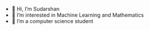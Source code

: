 - 👋 Hi, I’m Sudarshan
- 👀 I’m interested in Machine Learning and Mathematics
- 🌱 I’m a computer science student
  

<!---
BheemIsMe/BheemIsMe is a ✨ special ✨ repository because its `README.md` (this file) appears on your GitHub profile.
You can click the Preview link to take a look at your changes.
--->
